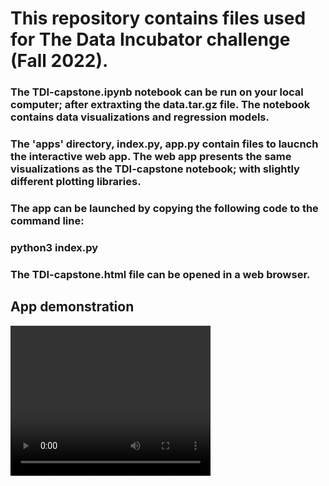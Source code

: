 # This repository contains files used for The Data Incubator challenge (Fall 2022).

### The TDI-capstone.ipynb notebook can be run on your local computer; after extraxting the data.tar.gz file. The notebook contains data visualizations and regression models.

### The 'apps' directory, index.py, app.py contain files to laucnch the interactive web app. The web app presents the same visualizations as the TDI-capstone notebook; with slightly different plotting libraries.
### The app can be launched by copying the following code to the command line:
### python3 index.py

### The TDI-capstone.html file can be opened in a web browser.

## App demonstration
<video width="320" height="240" controls>
  <source src="Demo.mp4" type="video/mp4">
</video>
